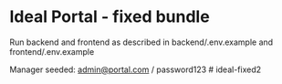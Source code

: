 # Ideal Portal - fixed bundle

Run backend and frontend as described in backend/.env.example and frontend/.env.example

Manager seeded: admin@portal.com / password123
#   i d e a l - f i x e d 2  
 
